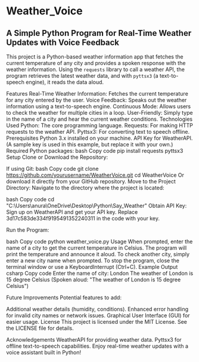 # Weather_Voice

## A Simple Python Program for Real-Time Weather Updates with Voice Feedback

This project is a Python-based weather information app that fetches the current temperature of any city and provides a spoken response with the weather information. Using the `requests` library to call a weather API, the program retrieves the latest weather data, and with `pyttsx3` (a text-to-speech engine), it reads the data aloud.

Features
Real-Time Weather Information: Fetches the current temperature for any city entered by the user.
Voice Feedback: Speaks out the weather information using a text-to-speech engine.
Continuous Mode: Allows users to check the weather for multiple cities in a loop.
User-Friendly: Simply type in the name of a city and hear the current weather conditions.
Technologies Used
Python: The core programming language.
Requests: For making HTTP requests to the weather API.
Pyttsx3: For converting text to speech offline.
Prerequisites
Python 3.x installed on your machine.
API Key for WeatherAPI. (A sample key is used in this example, but replace it with your own.)
Required Python packages:
bash
Copy code
pip install requests pyttsx3
Setup
Clone or Download the Repository:

If using Git:
bash
Copy code
git clone https://github.com/yourusername/WeatherVoice.git
cd WeatherVoice
Or download it directly from your GitHub repository.
Move to the Project Directory: Navigate to the directory where the project is located:

bash
Copy code
cd "C:\Users\anura\OneDrive\Desktop\Python\Say_Weather"
Obtain API Key: Sign up on WeatherAPI and get your API key. Replace 3d17c583de334f9195491352240311 in the code with your key.

Run the Program:

bash
Copy code
python weather_voice.py
Usage
When prompted, enter the name of a city to get the current temperature in Celsius.
The program will print the temperature and announce it aloud.
To check another city, simply enter a new city name when prompted.
To stop the program, close the terminal window or use a KeyboardInterrupt (Ctrl+C).
Example Output
csharp
Copy code
Enter the name of city: London
The weather of London is 15 degree Celsius
(Spoken aloud: "The weather of London is 15 degree Celsius")

Future Improvements
Potential features to add:

Additional weather details (humidity, conditions).
Enhanced error handling for invalid city names or network issues.
Graphical User Interface (GUI) for easier usage.
License
This project is licensed under the MIT License. See the LICENSE file for details.

Acknowledgements
WeatherAPI for providing weather data.
Pyttsx3 for offline text-to-speech capabilities.
Enjoy real-time weather updates with a voice assistant built in Python!
